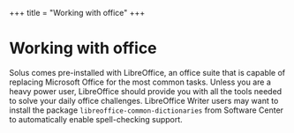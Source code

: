 +++
title = "Working with office"
+++
# Working with office

Solus comes pre-installed with LibreOffice, an office suite that is capable of replacing Microsoft Office for the most common tasks.
Unless you are a heavy power user, LibreOffice should provide you with all the tools needed to solve your daily office challenges.
LibreOffice Writer users may want to install the package `libreoffice-common-dictionaries` from Software Center to automatically enable spell-checking support.
